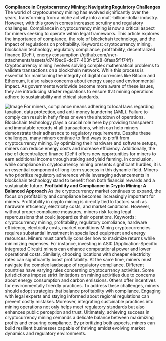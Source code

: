 **Compliance in Cryptocurrency Mining: Navigating Regulatory Challenges**
The world of cryptocurrency mining has evolved significantly over the years, transforming from a niche activity into a multi-billion-dollar industry. However, with this growth comes increased scrutiny and regulatory challenges. Compliance in cryptocurrency mining is now a critical aspect for miners seeking to operate within legal frameworks. This article explores the importance of compliance, the role of blockchain technology, and the impact of regulations on profitability.
Keywords: cryptocurrency mining, blockchain technology, regulatory compliance, profitability, decentralized finance (DeFi), energy consumption
 //github.com/user-attachments/assets/d7419ec9-dc67-403f-bf28-8faea5f1f74f))
Cryptocurrency mining involves solving complex mathematical problems to validate transactions on a blockchain network. While this process is essential for maintaining the integrity of digital currencies like Bitcoin and Ethereum, it also raises concerns about energy usage and environmental impact. As governments worldwide become more aware of these issues, they are introducing stricter regulations to ensure that mining operations adhere to sustainability and ethical standards.

![Image](https://github.com/user-attachments/assets/4a25d116-2220-4385-b08e-f287af8fcbc4)
For miners, compliance means adhering to local laws regarding taxation, data protection, and anti-money laundering (AML). Failure to comply can result in hefty fines or even the shutdown of operations. Blockchain technology plays a crucial role here by providing transparent and immutable records of all transactions, which can help miners demonstrate their adherence to regulatory requirements.
Despite these challenges, many miners continue to find ways to profit from cryptocurrency mining. By optimizing their hardware and software setups, miners can reduce energy costs and increase efficiency. Additionally, the rise of decentralized finance (DeFi) offers new opportunities for miners to earn additional income through staking and yield farming.
In conclusion, while compliance in cryptocurrency mining presents significant hurdles, it is an essential component of long-term success in this dynamic field. Miners who prioritize regulatory adherence while leveraging advancements in blockchain technology stand to benefit from both financial rewards and a sustainable future.
**Profitability and Compliance in Crypto Mining: A Balanced Approach**
As the cryptocurrency market continues to expand, the focus on profitability and compliance becomes increasingly important for miners. Profitability in crypto mining is directly tied to factors such as hardware efficiency, electricity costs, and market conditions. However, without proper compliance measures, miners risk facing legal repercussions that could jeopardize their operations.
Keywords: cryptocurrency mining, profitability, regulatory compliance, hardware efficiency, electricity costs, market conditions
Mining cryptocurrencies requires substantial investment in specialized equipment and energy resources. Miners must carefully consider how to maximize returns while minimizing expenses. For instance, investing in ASIC (Application-Specific Integrated Circuit) miners can enhance computational power and lower operational costs. Similarly, choosing locations with cheaper electricity rates can significantly boost profitability.
At the same time, miners must navigate the complex landscape of regulatory compliance. Different countries have varying rules concerning cryptocurrency activities. Some jurisdictions impose strict limitations on mining activities due to concerns about energy consumption and carbon emissions. Others offer incentives for environmentally friendly practices.
To address these challenges, miners should adopt strategies that balance profitability with compliance. Engaging with legal experts and staying informed about regional regulations can prevent costly mistakes. Moreover, integrating sustainable practices into mining operations not only helps meet regulatory standards but also enhances public perception and trust.
Ultimately, achieving success in cryptocurrency mining demands a delicate balance between maximizing profits and ensuring compliance. By prioritizing both aspects, miners can build resilient businesses capable of thriving amidst evolving market dynamics and regulatory environments.
